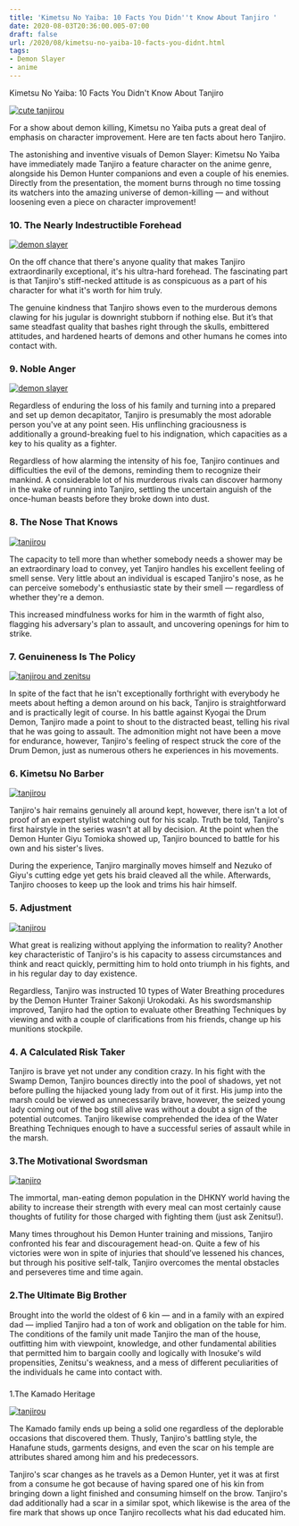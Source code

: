 ```yaml
---
title: 'Kimetsu No Yaiba: 10 Facts You Didn''t Know About Tanjiro '
date: 2020-08-03T20:36:00.005-07:00
draft: false
url: /2020/08/kimetsu-no-yaiba-10-facts-you-didnt.html
tags: 
- Demon Slayer
- anime
---
```


Kimetsu No Yaiba: 10 Facts You Didn't Know About Tanjiro  

[![cute tanjirou](https://1.bp.blogspot.com/-4HIoJ-gDbD8/XyjVm6sPoKI/AAAAAAAACqk/vVrUo2Z-RQI9EWC_sJTndNTWea0BrQw5gCLcBGAsYHQ/s640/EE21qwmXYAIrNHJ.jpg "cute tanjirou")](https://1.bp.blogspot.com/-4HIoJ-gDbD8/XyjVm6sPoKI/AAAAAAAACqk/vVrUo2Z-RQI9EWC_sJTndNTWea0BrQw5gCLcBGAsYHQ/s1600-rw/EE21qwmXYAIrNHJ.jpg)

  

  

  
For a show about demon killing, Kimetsu no Yaiba puts a great deal of emphasis on character improvement. Here are ten facts about hero Tanjiro.  
  
The astonishing and inventive visuals of Demon Slayer: Kimetsu No Yaiba have immediately made Tanjiro a feature character on the anime genre, alongside his Demon Hunter companions and even a couple of his enemies. Directly from the presentation, the moment burns through no time tossing its watchers into the amazing universe of demon-killing — and without loosening even a piece on character improvement!  
  
  
  

### 10\. The Nearly Indestructible Forehead 

[![demon slayer](https://1.bp.blogspot.com/-5Su2TMl5ybI/XyjVoAVCR3I/AAAAAAAACqw/jVeCydkcvvUFDxKjiDK3kHChWSWl3wxrQCPcBGAYYCw/s320/main-qimg-9e77c0b415d9a77303c96b1b33cefebc.jpg "demon slayer")](https://1.bp.blogspot.com/-5Su2TMl5ybI/XyjVoAVCR3I/AAAAAAAACqw/jVeCydkcvvUFDxKjiDK3kHChWSWl3wxrQCPcBGAYYCw/s1600-rw/main-qimg-9e77c0b415d9a77303c96b1b33cefebc.jpg)

  
On the off chance that there's anyone quality that makes Tanjiro extraordinarily exceptional, it's his ultra-hard forehead. The fascinating part is that Tanjiro's stiff-necked attitude is as conspicuous as a part of his character for what it's worth for him truly.  
  
The genuine kindness that Tanjiro shows even to the murderous demons clawing for his jugular is downright stubborn if nothing else. But it’s that same steadfast quality that bashes right through the skulls, embittered attitudes, and hardened hearts of demons and other humans he comes into contact with.  
  
  

### 9\. Noble Anger 

[![demon slayer](https://1.bp.blogspot.com/-e060F-6otmg/XyjVlsNTBDI/AAAAAAAACrA/f4Jm_a_gS7oOyHXxEDjDQthLGypBrCqnACPcBGAYYCw/s320/6fd78bbff4589265d48ef2872243a66df8ebc50dr1-736-736v2_uhq.jpg "demon slayer")](https://1.bp.blogspot.com/-e060F-6otmg/XyjVlsNTBDI/AAAAAAAACrA/f4Jm_a_gS7oOyHXxEDjDQthLGypBrCqnACPcBGAYYCw/s1600-rw/6fd78bbff4589265d48ef2872243a66df8ebc50dr1-736-736v2_uhq.jpg)

  
Regardless of enduring the loss of his family and turning into a prepared and set up demon decapitator, Tanjiro is presumably the most adorable person you've at any point seen. His unflinching graciousness is additionally a ground-breaking fuel to his indignation, which capacities as a key to his quality as a fighter.  
  
Regardless of how alarming the intensity of his foe, Tanjiro continues and difficulties the evil of the demons, reminding them to recognize their mankind. A considerable lot of his murderous rivals can discover harmony in the wake of running into Tanjiro, settling the uncertain anguish of the once-human beasts before they broke down into dust.  
  
  

### 8\. The Nose That Knows 

[![tanjirou](https://1.bp.blogspot.com/-5Su2TMl5ybI/XyjVoAVCR3I/AAAAAAAACrE/ieBMWJbX02M-YXl2aTLgFFM162z11jHrACPcBGAYYCw/s640/main-qimg-9e77c0b415d9a77303c96b1b33cefebc.jpg "tanjirou")](https://1.bp.blogspot.com/-5Su2TMl5ybI/XyjVoAVCR3I/AAAAAAAACrE/ieBMWJbX02M-YXl2aTLgFFM162z11jHrACPcBGAYYCw/s1600-rw/main-qimg-9e77c0b415d9a77303c96b1b33cefebc.jpg)

  
The capacity to tell more than whether somebody needs a shower may be an extraordinary load to convey, yet Tanjiro handles his excellent feeling of smell sense. Very little about an individual is escaped Tanjiro's nose, as he can perceive somebody's enthusiastic state by their smell — regardless of whether they're a demon.  
  
This increased mindfulness works for him in the warmth of fight also, flagging his adversary's plan to assault, and uncovering openings for him to strike.  
  
  

### 7\. Genuineness Is The Policy 

[![tanjirou and zenitsu](https://1.bp.blogspot.com/-YijfC5rPdZU/XyjRBZEhwlI/AAAAAAAACp4/o3WMKln7T_M2Kvml7ifUNGfyfvg7uAWEwCPcBGAYYCw/s640/Tanjiro-and-Zenitsu-featured-from-demon-slayer-Cropped.jpg "tanjirou and zenitsu")](https://1.bp.blogspot.com/-YijfC5rPdZU/XyjRBZEhwlI/AAAAAAAACp4/o3WMKln7T_M2Kvml7ifUNGfyfvg7uAWEwCPcBGAYYCw/s1600-rw/Tanjiro-and-Zenitsu-featured-from-demon-slayer-Cropped.jpg)

  
In spite of the fact that he isn't exceptionally forthright with everybody he meets about hefting a demon around on his back, Tanjiro is straightforward and is practically legit of course. In his battle against Kyogai the Drum Demon, Tanjiro made a point to shout to the distracted beast, telling his rival that he was going to assault. The admonition might not have been a move for endurance, however, Tanjiro's feeling of respect struck the core of the Drum Demon, just as numerous others he experiences in his movements.  
  
  
  

### 6\. Kimetsu No Barber 

[![tanjirou](https://1.bp.blogspot.com/-csGvP7xGwnc/XyjVnnZpBGI/AAAAAAAACrA/31OxzM47AvwIpKZnf0LMHcWkPp-GC6aPwCPcBGAYYCw/s640/8yp8yxhmfe031.png "tanjirou")](https://1.bp.blogspot.com/-csGvP7xGwnc/XyjVnnZpBGI/AAAAAAAACrA/31OxzM47AvwIpKZnf0LMHcWkPp-GC6aPwCPcBGAYYCw/s1600-rw/8yp8yxhmfe031.png)

  
Tanjiro's hair remains genuinely all around kept, however, there isn't a lot of proof of an expert stylist watching out for his scalp. Truth be told, Tanjiro's first hairstyle in the series wasn't at all by decision. At the point when the Demon Hunter Giyu Tomioka showed up, Tanjiro bounced to battle for his own and his sister's lives.  
  
During the experience, Tanjiro marginally moves himself and Nezuko of Giyu's cutting edge yet gets his braid cleaved all the while. Afterwards, Tanjiro chooses to keep up the look and trims his hair himself.  
  
  

### 5\. Adjustment 

[![tanjirou](https://1.bp.blogspot.com/-Pmi5MnxxH78/XyguR6oyT8I/AAAAAAAACng/k2GHN-NcCBw6l8douyxAUorVdcFCVLnawCPcBGAYYCw/s640/Tanjiro_using_Hinokami_Kagura_Dance_to_cut_Rui%2527s_threads%2B-%2BCopy.png "tanjirou")](https://1.bp.blogspot.com/-Pmi5MnxxH78/XyguR6oyT8I/AAAAAAAACng/k2GHN-NcCBw6l8douyxAUorVdcFCVLnawCPcBGAYYCw/s1600-rw/Tanjiro_using_Hinokami_Kagura_Dance_to_cut_Rui%2527s_threads%2B-%2BCopy.png)

  
What great is realizing without applying the information to reality? Another key characteristic of Tanjiro's is his capacity to assess circumstances and think and react quickly, permitting him to hold onto triumph in his fights, and in his regular day to day existence.  
  
Regardless, Tanjiro was instructed 10 types of Water Breathing procedures by the Demon Hunter Trainer Sakonji Urokodaki. As his swordsmanship improved, Tanjiro had the option to evaluate other Breathing Techniques by viewing and with a couple of clarifications from his friends, change up his munitions stockpile.  
  
  
  

### 4\. A Calculated Risk Taker 

  
Tanjiro is brave yet not under any condition crazy. In his fight with the Swamp Demon, Tanjiro bounces directly into the pool of shadows, yet not before pulling the hijacked young lady from out of it first. His jump into the marsh could be viewed as unnecessarily brave, however, the seized young lady coming out of the bog still alive was without a doubt a sign of the potential outcomes. Tanjiro likewise comprehended the idea of the Water Breathing Techniques enough to have a successful series of assault while in the marsh.  
  
  

### 3.The Motivational Swordsman 

[![tanjiro](https://1.bp.blogspot.com/-8wUuOJiQwek/XyjVlr9z6oI/AAAAAAAACrA/2KEgOHe4pow4wWo9xm3mhBiwRRPHES_FwCPcBGAYYCw/s320/292fbfc61d73444701670dc6064bb61a%2B%25281%2529.jpg "tanjiro")](https://1.bp.blogspot.com/-8wUuOJiQwek/XyjVlr9z6oI/AAAAAAAACrA/2KEgOHe4pow4wWo9xm3mhBiwRRPHES_FwCPcBGAYYCw/s1600-rw/292fbfc61d73444701670dc6064bb61a%2B%25281%2529.jpg)

  
The immortal, man-eating demon population in the DHKNY world having the ability to increase their strength with every meal can most certainly cause thoughts of futility for those charged with fighting them (just ask Zenitsu!).  
  
  
  
Many times throughout his Demon Hunter training and missions, Tanjiro confronted his fear and discouragement head-on. Quite a few of his victories were won in spite of injuries that should’ve lessened his chances, but through his positive self-talk, Tanjiro overcomes the mental obstacles and perseveres time and time again.  
  
  

### 2.The Ultimate Big Brother 

  
Brought into the world the oldest of 6 kin — and in a family with an expired dad — implied Tanjiro had a ton of work and obligation on the table for him. The conditions of the family unit made Tanjiro the man of the house, outfitting him with viewpoint, knowledge, and other fundamental abilities that permitted him to bargain coolly and logically with Inosuke's wild propensities, Zenitsu's weakness, and a mess of different peculiarities of the individuals he came into contact with.  
  
  

###   
1.The Kamado Heritage 

[![tanjirou](https://1.bp.blogspot.com/-uHTrq1GgIsE/XyjWlbKtrYI/AAAAAAAACrM/7Z2AKuof6moS4Icu0TM8wR_Y7biSw1PZwCLcBGAsYHQ/s640/Tanjuro_anime.png "tanjirou")](https://1.bp.blogspot.com/-uHTrq1GgIsE/XyjWlbKtrYI/AAAAAAAACrM/7Z2AKuof6moS4Icu0TM8wR_Y7biSw1PZwCLcBGAsYHQ/s1600-rw/Tanjuro_anime.png)

  
The Kamado family ends up being a solid one regardless of the deplorable occasions that discovered them. Thusly, Tanjiro's battling style, the Hanafune studs, garments designs, and even the scar on his temple are attributes shared among him and his predecessors.  
  
Tanjiro's scar changes as he travels as a Demon Hunter, yet it was at first from a consume he got because of having spared one of his kin from bringing down a light finished and consuming himself on the brow. Tanjiro's dad additionally had a scar in a similar spot, which likewise is the area of the fire mark that shows up once Tanjiro recollects what his dad educated him.